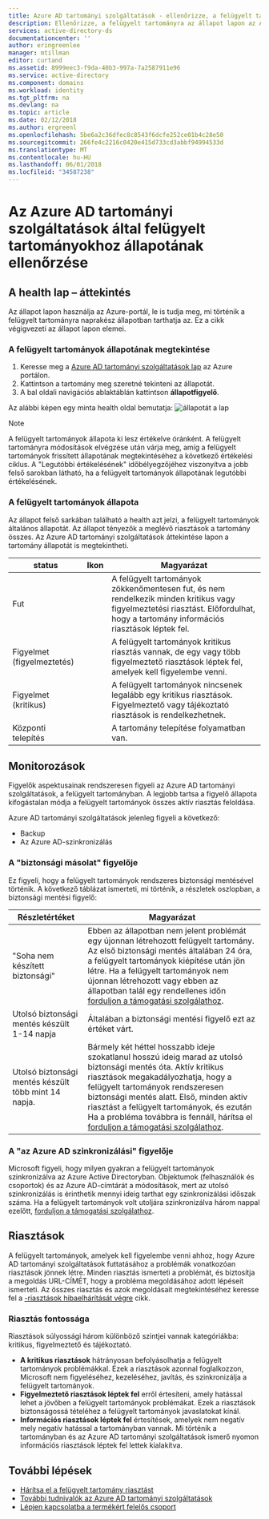 ```yaml
---
title: Azure AD tartományi szolgáltatások - ellenőrizze, a felügyelt tartományok állapotát |} Microsoft Docs
description: Ellenőrizze, a felügyelt tartományra az állapot lapon az Azure portálon állapotát.
services: active-directory-ds
documentationcenter: ''
author: eringreenlee
manager: mtillman
editor: curtand
ms.assetid: 8999eec3-f9da-40b3-997a-7a2587911e96
ms.service: active-directory
ms.component: domains
ms.workload: identity
ms.tgt_pltfrm: na
ms.devlang: na
ms.topic: article
ms.date: 02/12/2018
ms.author: ergreenl
ms.openlocfilehash: 5be6a2c36dfec8c8543f6dcfe252ce01b4c28e50
ms.sourcegitcommit: 266fe4c2216c0420e415d733cd3abbf94994533d
ms.translationtype: MT
ms.contentlocale: hu-HU
ms.lasthandoff: 06/01/2018
ms.locfileid: "34587238"
---
```

# <a name="check-the-health-of-an-azure-ad-domain-services-managed-domain"></a>Az Azure AD tartományi szolgáltatások által felügyelt tartományokhoz állapotának ellenőrzése

## <a name="overview-of-the-health-page"></a>A health lap – áttekintés
Az állapot lapon használja az Azure-portál, le is tudja meg, mi történik a felügyelt tartományra naprakész állapotban tarthatja az. Ez a cikk végigvezeti az állapot lapon elemei.

### <a name="how-to-view-the-health-of-your-managed-domain"></a>A felügyelt tartományok állapotának megtekintése
1. Keresse meg a [Azure AD tartományi szolgáltatások lap](https://portal.azure.com/#blade/HubsExtension/Resources/resourceType/Microsoft.AAD%2FdomainServices) az Azure portálon.
2. Kattintson a tartomány meg szeretné tekinteni az állapotát.
3. A bal oldali navigációs ablaktáblán kattintson **állapotfigyelő**.

Az alábbi képen egy minta health oldal bemutatja: ![állapotát a lap](.\media\active-directory-domain-services-alerts\health-page.png)

>[!NOTE]
> A felügyelt tartományok állapota ki lesz értékelve óránként. A felügyelt tartományra módosítások elvégzése után várja meg, amíg a felügyelt tartományok frissített állapotának megtekintéséhez a következő értékelési ciklus. A "Legutóbbi értékelésének" időbélyegzőjéhez viszonyítva a jobb felső sarokban látható, ha a felügyelt tartományok állapotának legutóbbi értékelésének.
>

### <a name="status-of-your-managed-domain"></a>A felügyelt tartományok állapota
Az állapot felső sarkában található a health azt jelzi, a felügyelt tartományok általános állapotát. Az állapot tényezők a meglévő riasztások a tartomány összes. Az Azure AD tartományi szolgáltatások áttekintése lapon a tartomány állapotát is megtekintheti.

| status | Ikon | Magyarázat |
| --- | :----: | --- |
| Fut | <img src= ".\media\active-directory-domain-services-alerts\running-icon.png" width = "15"> | A felügyelt tartományok zökkenőmentesen fut, és nem rendelkezik minden kritikus vagy figyelmeztetési riasztást. Előfordulhat, hogy a tartomány információs riasztások léptek fel. |
| Figyelmet (figyelmeztetés) | <img src= ".\media\active-directory-domain-services-alerts\warning-icon.png" width = "15"> | A felügyelt tartományok kritikus riasztás vannak, de egy vagy több figyelmeztető riasztások léptek fel, amelyek kell figyelembe venni. |
| Figyelmet (kritikus) | <img src= ".\media\active-directory-domain-services-alerts\critical-icon.png" width = "15"> | A felügyelt tartományok nincsenek legalább egy kritikus riasztások. Figyelmeztető vagy tájékoztató riasztások is rendelkezhetnek. |
| Központi telepítés | <img src= ".\media\active-directory-domain-services-alerts\deploying-icon.png" width = "15"> | A tartomány telepítése folyamatban van. |

## <a name="monitors"></a>Monitorozások
Figyelők aspektusainak rendszeresen figyeli az Azure AD tartományi szolgáltatások, a felügyelt tartományban. A legjobb tartsa a figyelő állapota kifogástalan módja a felügyelt tartományok összes aktív riasztás feloldása.

Azure AD tartományi szolgáltatások jelenleg figyeli a következő:
 - Backup
 - Az Azure AD-szinkronizálás

### <a name="the-backup-monitor"></a>A "biztonsági másolat" figyelője
Ez figyeli, hogy a felügyelt tartományok rendszeres biztonsági mentésével történik. A következő táblázat ismerteti, mi történik, a részletek oszlopban, a biztonsági mentési figyelő:

| Részletértéket | Magyarázat |
| --- | --- |
|"Soha nem készített biztonsági" | Ebben az állapotban nem jelent problémát egy újonnan létrehozott felügyelt tartomány. Az első biztonsági mentés általában 24 óra, a felügyelt tartományok kiépítése után jön létre. Ha a felügyelt tartományok nem újonnan létrehozott vagy ebben az állapotban talál egy rendellenes időn [forduljon a támogatási szolgálathoz](active-directory-ds-contact-us.md). |
| Utolsó biztonsági mentés készült 1-14 napja | Általában a biztonsági mentési figyelő ezt az értéket várt. |
| Utolsó biztonsági mentés készült több mint 14 napja. | Bármely két héttel hosszabb ideje szokatlanul hosszú ideig marad az utolsó biztonsági mentés óta. Aktív kritikus riasztások megakadályozhatja, hogy a felügyelt tartományok rendszeresen biztonsági mentés alatt. Első, minden aktív riasztást a felügyelt tartományok, és ezután Ha a probléma továbbra is fennáll, hárítsa el [forduljon a támogatási szolgálathoz](active-directory-ds-contact-us.md). |


### <a name="the-synchronization-with-azure-ad-monitor"></a>A "az Azure AD szinkronizálási" figyelője
Microsoft figyeli, hogy milyen gyakran a felügyelt tartományok szinkronizálva az Azure Active Directoryban. Objektumok (felhasználók és csoportok) és az Azure AD-címtárát a módosítások, mert az utolsó szinkronizálás is érinthetik mennyi ideig tarthat egy szinkronizálási időszak száma. Ha a felügyelt tartományok volt utoljára szinkronizálva három nappal ezelőtt, [forduljon a támogatási szolgálathoz](active-directory-ds-contact-us.md).

## <a name="alerts"></a>Riasztások
A felügyelt tartományok, amelyek kell figyelembe venni ahhoz, hogy Azure AD tartományi szolgáltatások futtatásához a problémák vonatkozóan riasztások jönnek létre. Minden riasztás ismerteti a problémát, és biztosítja a megoldás URL-CÍMÉT, hogy a probléma megoldásához adott lépéseit ismerteti. Az összes riasztás és azok megoldásait megtekintéséhez keresse fel a [-riasztások hibaelhárítását végre](active-directory-ds-troubleshoot-alerts.md) cikk.

### <a name="alert-severity"></a>Riasztás fontossága
Riasztások súlyossági három különböző szintjei vannak kategóriákba: kritikus, figyelmeztető és tájékoztató.

 * **A kritikus riasztások** hátrányosan befolyásolhatja a felügyelt tartományok problémákkal. Ezek a riasztások azonnal foglalkozzon, Microsoft nem figyeléséhez, kezeléséhez, javítás, és szinkronizálja a felügyelt tartományok. 
 * **Figyelmeztető riasztások léptek fel** erről értesíteni, amely hatással lehet a jövőben a felügyelt tartományok problémákat. Ezek a riasztások biztonságossá tételéhez a felügyelt tartományok javaslatokat kínál.
 * **Információs riasztások léptek fel** értesítések, amelyek nem negatív mely negatív hatással a tartományban vannak. Mi történik a tartományban és az Azure AD tartományi szolgáltatások ismerő nyomon információs riasztások léptek fel lettek kialakítva.

## <a name="next-steps"></a>További lépések
- [Hárítsa el a felügyelt tartomány riasztást](active-directory-ds-troubleshoot-alerts.md)
- [További tudnivalók az Azure AD tartományi szolgáltatások](active-directory-ds-overview.md)
- [Lépjen kapcsolatba a termékért felelős csoport](active-directory-ds-contact-us.md)
